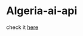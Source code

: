 # Algeria-ai-api
check it [here](https://algeria-ai.com/?fbclid=IwAR0R6-PTcnz4TgO5ex6iwXoNqcdro_X3Q_cYG4obHnSQbrdnnMyu6FI76C4 "Algeria Ai")
